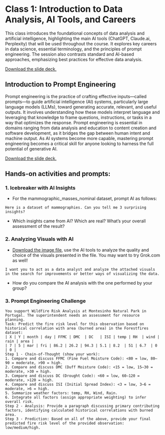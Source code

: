 
# Class 1: Introduction to Data Analysis, AI Tools, and Careers

This class introduces the foundational concepts of data analysis and artificial intelligence, highlighting the main AI tools (ChatGPT, Claude.ai, Perplexity) that will be used throughout the course. It explores key careers in data science, essential terminology, and the principles of prompt engineering. The session also contrasts standard and AI-based approaches, emphasizing best practices for effective data analysis.

[Download the slide deck.](./DA2I_Class01_Introduction.pdf)

## Introduction to Prompt Engineering

Prompt engineering is the practice of crafting effective inputs—called prompts—to guide artificial intelligence (AI) systems, particularly large language models (LLMs), toward generating accurate, relevant, and useful outputs. It involves understanding how these models interpret language and leveraging that knowledge to frame questions, instructions, or tasks in a way that optimizes the response. Prompt engineering is essential in domains ranging from data analysis and education to content creation and software development, as it bridges the gap between human intent and machine output. As AI systems become more capable, mastering prompt engineering becomes a critical skill for anyone looking to harness the full potential of generative AI.

[Download the slide deck.](./DA2I_Class01_Prompt_Engineering_Day1.pdf)

## Hands-on activities and prompts:

### 1. Icebreaker with AI Insights
- For the mammographic_masses_nominal dataset, prompt AI as follows:
```
Here is a dataset of mammographies. Can you tell me 3 surprising insights?
```
- Which insights came from AI? Which are real? What’s your overall assessment of the result?

### 2. Analyzing Visuals with AI
- [Download the image file](./Class01_FromGoodtoBadPractices_Pictures.png), use the AI tools to analyze the quality and choice of the visuals presented in the file. You may want to try Grok.com as well!
```
I want you to act as a data analyst and analyze the attached visuals in the search for improvements or better ways of visualizing the data.
```
- How do you compare the AI analysis with the one performed by your group?

### 3. Prompt Engineering Challenge

```
You support Wildfire Risk Analysis at Montesinho Natural Park in Portugal. The superintendent needs an assessment for resource planning.
Task: Predict the fire risk level for this observation based on historical correlation with area (burned area) in the Forestfires dataset:
| X | Y | month | day | FFMC | DMC  | DC   | ISI | temp | RH  | wind | rain | area |
| 7 | 5 | mar | fri | 86.2 | 26.2 | 94.3 | 5.1 | 8.2  | 51 | 6.7  | 0 | 0 |
Step 1 - Chain-of-Thought (show your work): 
1. Compare and discuss FFMC (Fine Fuel Moisture Code): <80 = low, 80–90 = moderate, >90 = high.  
2. Compare and discuss DMC (Duff Moisture Code): <15 = low, 15–30 = moderate, >30 = high.  
3. Compare and discuss DC (Drought Code): <60 = low, 60–120 = moderate, >120 = high.
4. Compare and discuss ISI (Initial Spread Index): <3 = low, 3–6 = moderate, >6 = high.
5. Summarize weather factors: temp, RH, Wind, Rain.
6. Integrate all factors (assign appropriate weighting) to infer overall risk.
Step 2 - Analysis: Provide a paragraph discussing primary contributing factors, identifying calculated historical correlations with burned area.
Step 3 - Prediction: Based on all of the above, provide your final predicted fire risk level of the provided observation: low/medium/high.
```
